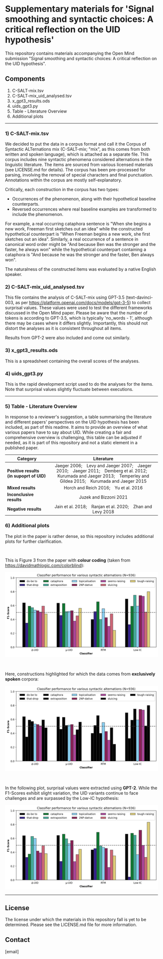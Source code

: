# Supplementary materials for 'Signal smoothing and syntactic choices: A critical reflection on the UID hypothesis'

This repository contains materials accompanying the Open Mind submission "Signal smoothing and syntactic choices: A critical reflection on the UID hypothesis". 



## Components

1) C-SALT-mix.tsv
2) C-SALT-mix_uid_analysed.tsv
3) x_gpt3_results.ods
4) uids_gpt3.py
5) Table - Literature Overview
6) Additional plots

---

### 1) C-SALT-mix.tsv

We decided to put the data in a corpus format and call it the Corpus of Syntactic ALTernations mix (C-SALT-mix; "mix", as this comes from both written and spoken language), which is attached as a separate file. This corpus includes nine syntactic phenomena considered alternations in the linguistic literature. The items are sourced from various licensed materials (see LICENSE.md for details). The corpus has been pre-processed for parsing, involving the removal of special characters and final punctuation. Annotations within the corpus are mostly self-explanatory.

Critically, each construction in the corpus has two types:

- Occurrences of the phenomenon, along with their hypothetical baseline counterparts.
- Reversed occurrences where real baseline examples are transformed to include the phenomenon.

For example, a real occurring cataphora sentence is "When she begins a new work, Freeman first sketches out an idea" while the constructed hypothetical counterpart is "When Freeman begins a new work, she first sketches out an idea". Similarly, a real occurrence of a sentence in canonical word order might be "And because Ben was the stronger and the faster, he always won" while the hypothetical counterpart containing a cataphora is "And because he was the stronger and the faster, Ben always won".

The naturalness of the constructed items was evaluated by a native English speaker. 



### 2) C-SALT-mix_uid_analysed.tsv

This file contains the analysis of C-SALT-mix using GPT-3.5 (text-davinci-003, as per https://platform.openai.com/docs/models/gpt-3-5) to collect surprisal values. These values were used to test the different frameworks discussed in the Open Mind paper. Please be aware that the number of tokens is according to GPT-3.5, which is typically 'no_words - 1', although there may be cases where it differs slightly. Importantly, this should not distort the analyses as it is consistent throughout all items. 

Results from GPT-2 were also included and come out similarly. 



### 3) x_gpt3_results.ods

This is a spreadsheet containing the overall scores of the analyses. 



### 4) uids_gpt3.py

This is the rapid development script used to do the analyses for the items. Note that surprisal values slightly fluctuate between executions. 



---

### 5) Table - Literature Overview

In response to a reviewer's suggestion, a table summarising the literature and different papers' perspectives on the UID hypothesis has been included, as part of this readme. It aims to provide an overview of what various papers have to say about UID. While creating a fair and comprehensive overview is challenging, this table can be adjusted if needed, as it is part of this repository and not a static element in a published paper.

| Category        | Literature           | 
| ------------- |:-------------:| 
| **Positive results <br /> (in&#160;supoprt&#160;of&#160;UID)**      | Jaeger 2006; &ensp; Levy and Jaeger 2007; &ensp; Jaeger 2010; &ensp; Jaeger 2011; &ensp; Demberg et al. 2012; &ensp; Kurumada and Jaeger 2013; &ensp; Temperley and Gildea 2015; &ensp; Kurumada and Jaeger 2015 | 
| **Mixed results**                                                   |  Horch and Reich 2016; &ensp; Yu et al. 2016 | 
| **Inconclusive results**                                            | Juzek and Bizzoni 2021 | 
| **Negative results**                                                | Jain et al. 2018; &ensp; Ranjan et al. 2020; &ensp; Zhan and Levy 2018 | 



### 6) Additional plots

The plot in the paper is rather dense, so this repository includes additional plots for further clarification. 

<br />

This is Figure 3 from the paper with **colour coding** (taken from https://davidmathlogic.com/colorblind): 

![fig3colour](https://github.com/arizus/uid/blob/main/alternationsresults3_colour.png?raw=true)

<br />

Here, constructions highlighted for which the data comes from **exclusively spoken** corpora: 

![fig3spoken](https://github.com/arizus/uid/blob/main/alternationsresults3_spoken.png?raw=true)

<br />

In the following plot, surprisal values were extracted using **GPT-2**. While the F1-Scores exhibit slight variation, the UID variants continue to face challenges and are surpassed by the Low-IC hypothesis:

![fig3spoken](https://github.com/arizus/uid/blob/main/alternationsresults_gpt2.png?raw=true)

---



## License

The license under which the materials in this repository fall is yet to be determined. Please see the LICENSE.md file for more information. 



## Contact

[email]

